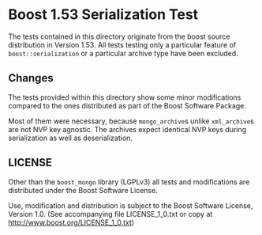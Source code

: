 # Boost 1.53 Serialization Test

The tests contained in this directory originate from the boost source
distribution in Version 1.53.
All tests testing only a particular feature of `boost::serialization` or a
particular archive type have been excluded.

## Changes

The tests provided within this directory show some minor modifications
compared to the ones distributed as part of the Boost Software Package.

Most of them were necessary, because `mongo_archive`s unlike `xml_archive`s
are not NVP key agnostic. The archives expect identical NVP keys during
serialization as well as deserialization.

## LICENSE

Other than the `boost_mongo` library (LGPLv3) all tests and modifications are
distributed under the Boost Software License.

Use, modification and distribution is subject to the Boost Software
License, Version 1.0. (See accompanying file LICENSE_1_0.txt or copy at
http://www.boost.org/LICENSE_1_0.txt)
